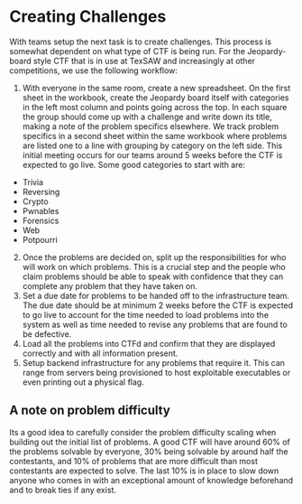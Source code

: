 # Creating Challenges

With teams setup the next task is to create challenges.  This process is somewhat dependent on what type of CTF is being run.  For the Jeopardy-board style CTF that is in use at TexSAW and increasingly at other competitions, we use the following workflow:

1. With everyone in the same room, create a new spreadsheet.  On the first sheet in the workbook, create the Jeopardy board itself with categories in the left most column and points going across the top.  In each square the group should come up with a challenge and write down its title, making a note of the problem specifics elsewhere.  We track problem specifics in a second sheet within the same workbook where problems are listed one to a line with grouping by category on the left side.  This initial meeting occurs for our teams around 5 weeks before the CTF is expected to go live.  Some good categories to start with are:
  * Trivia
  * Reversing
  * Crypto
  * Pwnables
  * Forensics
  * Web
  * Potpourri
2. Once the problems are decided on, split up the responsibilities for who will work on which problems.  This is a crucial step and the people who claim problems should be able to speak with confidence that they can complete any problem that they have taken on.
3. Set a due date for problems to be handed off to the infrastructure team.  The due date should be at minimum 2 weeks before the CTF is expected to go live to account for the time needed to load problems into the system as well as time needed to revise any problems that are found to be defective.
4. Load all the problems into CTFd and confirm that they are displayed correctly and with all information present.
5. Setup backend infrastructure for any problems that require it.  This can range from servers being provisioned to host exploitable executables or even printing out a physical flag.


## A note on problem difficulty

Its a good idea to carefully consider the problem difficulty scaling when building out the initial list of problems.  A good CTF will have around 60% of the problems solvable by everyone, 30% being solvable by around half the contestants, and 10% of problems that are more difficult than most contestants are expected to solve.  The last 10% is in place to slow down anyone who comes in with an exceptional amount of knowledge beforehand and to break ties if any exist.
